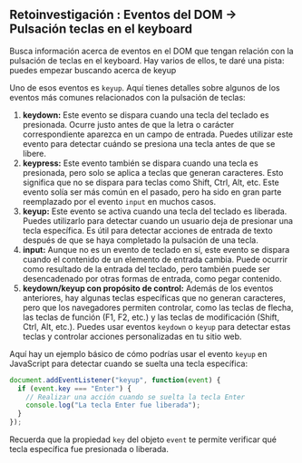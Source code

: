 ## Retoinvestigación : Eventos del DOM → Pulsación teclas en el keyboard

Busca información acerca de eventos en el DOM que tengan relación con la pulsación de teclas en el keyboard.
Hay varios de ellos, te daré una pista: puedes empezar buscando acerca de keyup

Uno de esos eventos es `keyup`. Aquí tienes detalles sobre algunos de los eventos más comunes relacionados con la pulsación de teclas:

1. **keydown:** Este evento se dispara cuando una tecla del teclado es presionada. Ocurre justo antes de que la letra o carácter correspondiente aparezca en un campo de entrada. Puedes utilizar este evento para detectar cuándo se presiona una tecla antes de que se libere.
2. **keypress:** Este evento también se dispara cuando una tecla es presionada, pero solo se aplica a teclas que generan caracteres. Esto significa que no se dispara para teclas como Shift, Ctrl, Alt, etc. Este evento solía ser más común en el pasado, pero ha sido en gran parte reemplazado por el evento `input` en muchos casos.
3. **keyup:** Este evento se activa cuando una tecla del teclado es liberada. Puedes utilizarlo para detectar cuando un usuario deja de presionar una tecla específica. Es útil para detectar acciones de entrada de texto después de que se haya completado la pulsación de una tecla.
4. **input:** Aunque no es un evento de teclado en sí, este evento se dispara cuando el contenido de un elemento de entrada cambia. Puede ocurrir como resultado de la entrada del teclado, pero también puede ser desencadenado por otras formas de entrada, como pegar contenido.
5. **keydown/keyup con propósito de control:** Además de los eventos anteriores, hay algunas teclas específicas que no generan caracteres, pero que los navegadores permiten controlar, como las teclas de flecha, las teclas de función (F1, F2, etc.) y las teclas de modificación (Shift, Ctrl, Alt, etc.). Puedes usar eventos `keydown` o `keyup` para detectar estas teclas y controlar acciones personalizadas en tu sitio web.

Aquí hay un ejemplo básico de cómo podrías usar el evento `keyup` en JavaScript para detectar cuando se suelta una tecla específica:

```jsx
document.addEventListener("keyup", function(event) {
  if (event.key === "Enter") {
    // Realizar una acción cuando se suelta la tecla Enter
    console.log("La tecla Enter fue liberada");
  }
});

```

Recuerda que la propiedad `key` del objeto `event` te permite verificar qué tecla específica fue presionada o liberada.